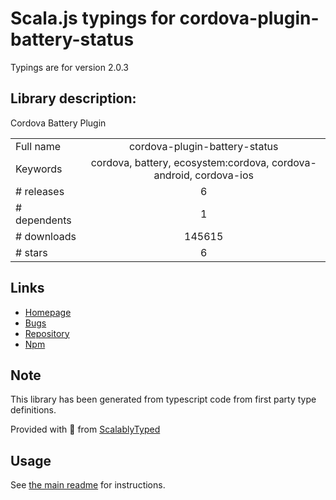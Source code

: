 
# Scala.js typings for cordova-plugin-battery-status

Typings are for version 2.0.3

## Library description:
Cordova Battery Plugin

|                    |                 |
| ------------------ | :-------------: |
| Full name          | cordova-plugin-battery-status |
| Keywords           | cordova, battery, ecosystem:cordova, cordova-android, cordova-ios |
| # releases         | 6 |
| # dependents       | 1 |
| # downloads        | 145615 |
| # stars            | 6 |

## Links
- [Homepage](https://github.com/apache/cordova-plugin-battery-status#readme)
- [Bugs](https://issues.apache.org/jira/browse/CB)
- [Repository](https://github.com/apache/cordova-plugin-battery-status)
- [Npm](https://www.npmjs.com/package/cordova-plugin-battery-status)
    


## Note
This library has been generated from typescript code from first party type definitions.

Provided with :purple_heart: from [ScalablyTyped](https://github.com/oyvindberg/ScalablyTyped)

## Usage
See [the main readme](../../readme.md) for instructions.


